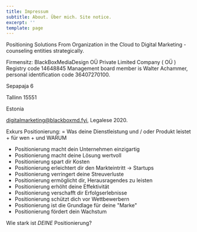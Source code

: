 ```yaml
---
title: Impressum
subtitle: About. Über mich. Site notice.
excerpt: ''
template: page
---
```

Positioning Solutions
From Organization in the Cloud to Digital Marketing - counseling entities strategically.

Firmensitz:
BlackBoxMediaDesign OÜ
Private Limited Company ( OÜ )
Registry code 14648845
Management board member is Walter Achammer, personal identification code 36407270100.

Sepapaja 6

Tallinn 15551

Estonia 

digitalmarketing@blackboxmd.fyi, Legalese 2020.

Exkurs Positionierung: 
= Was deine Dienstleistung und  / oder Produkt leistet + für wen + und WARUM

* Positionierung macht dein Unternehmen einzigartig
* Positionierung macht deine Lösung wertvoll
* Positionierung spart dir Kosten
* Positionierung erleichtert dir den Markteintritt -> Startups
* Positionierung verringert deine Streuverluste
* Positionierung ermöglicht dir, Herausragendes zu leisten
* Positionierung erhöht deine Effektivität
* Positionierung verschafft dir Erfolgserlebnisse
* Positionierung schützt dich vor Wettbewerbern
* Positionierung ist die Grundlage für deine "Marke"
* Positionierung fördert dein Wachstum

Wie stark ist *DEINE* Positionierung?